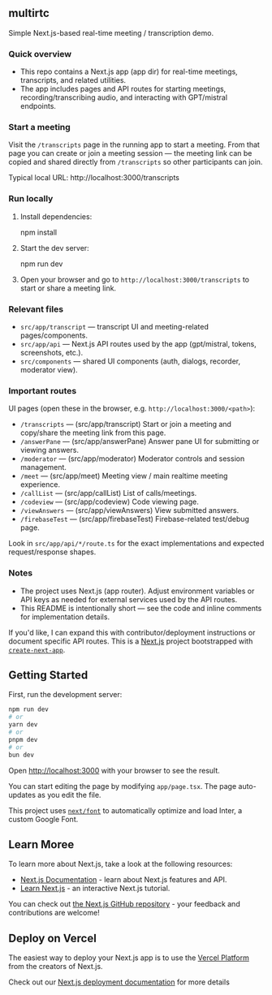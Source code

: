 ## multirtc

Simple Next.js-based real-time meeting / transcription demo.

### Quick overview

- This repo contains a Next.js app (app dir) for real-time meetings, transcripts, and related utilities.
- The app includes pages and API routes for starting meetings, recording/transcribing audio, and interacting with GPT/mistral endpoints.

### Start a meeting

Visit the `/transcripts` page in the running app to start a meeting. From that page you can create or join a meeting session — the meeting link can be copied and shared directly from `/transcripts` so other participants can join.

Typical local URL: http://localhost:3000/transcripts

### Run locally

1. Install dependencies:

   npm install

2. Start the dev server:

   npm run dev

3. Open your browser and go to `http://localhost:3000/transcripts` to start or share a meeting link.

### Relevant files

- `src/app/transcript` — transcript UI and meeting-related pages/components.
- `src/app/api` — Next.js API routes used by the app (gpt/mistral, tokens, screenshots, etc.).
- `src/components` — shared UI components (auth, dialogs, recorder, moderator view).

### Important routes

UI pages (open these in the browser, e.g. `http://localhost:3000/<path>`):

- `/transcripts` — (src/app/transcript) Start or join a meeting and copy/share the meeting link from this page.
- `/answerPane` — (src/app/answerPane) Answer pane UI for submitting or viewing answers.
- `/moderator` — (src/app/moderator) Moderator controls and session management.
- `/meet` — (src/app/meet) Meeting view / main realtime meeting experience.
- `/callList` — (src/app/callList) List of calls/meetings.
- `/codeview` — (src/app/codeview) Code viewing page.
- `/viewAnswers` — (src/app/viewAnswers) View submitted answers.
- `/firebaseTest` — (src/app/firebaseTest) Firebase-related test/debug page.


Look in `src/app/api/*/route.ts` for the exact implementations and expected request/response shapes.

### Notes

- The project uses Next.js (app router). Adjust environment variables or API keys as needed for external services used by the API routes.
- This README is intentionally short — see the code and inline comments for implementation details.

If you'd like, I can expand this with contributor/deployment instructions or document specific API routes.
This is a [Next.js](https://nextjs.org/) project bootstrapped with [`create-next-app`](https://github.com/vercel/next.js/tree/canary/packages/create-next-app).

## Getting Started

First, run the development server:

```bash
npm run dev
# or
yarn dev
# or
pnpm dev
# or
bun dev
```

Open [http://localhost:3000](http://localhost:3000) with your browser to see the result.

You can start editing the page by modifying `app/page.tsx`. The page auto-updates as you edit the file.

This project uses [`next/font`](https://nextjs.org/docs/basic-features/font-optimization) to automatically optimize and load Inter, a custom Google Font.

## Learn Moree

To learn more about Next.js, take a look at the following resources:

- [Next.js Documentation](https://nextjs.org/docs) - learn about Next.js features and API.
- [Learn Next.js](https://nextjs.org/learn) - an interactive Next.js tutorial.

You can check out [the Next.js GitHub repository](https://github.com/vercel/next.js/) - your feedback and contributions are welcome!

## Deploy on Vercel

The easiest way to deploy your Next.js app is to use the [Vercel Platform](https://vercel.com/new?utm_medium=default-template&filter=next.js&utm_source=create-next-app&utm_campaign=create-next-app-readme) from the creators of Next.js.

Check out our [Next.js deployment documentation](https://nextjs.org/docs/deployment) for more details
